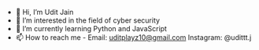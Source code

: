 - 👋 Hi, I’m Udit Jain
- 👀 I’m interested in the field of cyber security
- 🌱 I’m currently learning Python and JavaScript
- 📫 How to reach me -
     Email: uditplayz10@gmail.com
     Instagram: @udittt.j

<!---
Razeplayz/Razeplayz is a ✨ special ✨ repository because its `README.md` (this file) appears on your GitHub profile.
You can click the Preview link to take a look at your changes.
--->
